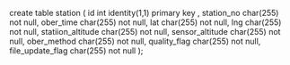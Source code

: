 create table station 
(
   id                   int identity(1,1) primary key ,
   station_no           char(255)                      not null,
   ober_time            char(255)                      not null,
   lat                  char(255)                      not   null,
   lng                  char(255)                      not   null,
   statiion_altitude    char(255)                      not null,
   sensor_altitude      char(255)                      not null,
   ober_method          char(255)                      not null,
   quality_flag         char(255)                      not null,
   file_update_flag     char(255)                      not null
);

